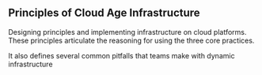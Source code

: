 ## Principles of Cloud Age Infrastructure 

Designing principles and implementing infrastructure on cloud platforms. These principles articulate the reasoning for using the three core practices.

It also defines several common pitfalls that teams make with dynamic infrastructure